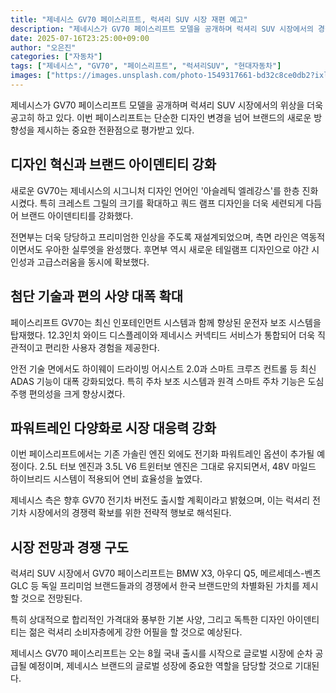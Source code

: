 ```yaml
---
title: "제네시스 GV70 페이스리프트, 럭셔리 SUV 시장 재편 예고"
description: "제네시스가 GV70 페이스리프트 모델을 공개하며 럭셔리 SUV 시장에서의 경쟁력을 한층 강화했다."
date: 2025-07-16T23:25:00+09:00
author: "오은진"
categories: ["자동차"]
tags: ["제네시스", "GV70", "페이스리프트", "럭셔리SUV", "현대자동차"]
images: ["https://images.unsplash.com/photo-1549317661-bd32c8ce0db2?ixlib=rb-4.0.3&ixid=M3wxMjA3fDB8MHxwaG90by1wYWdlfHx8fGVufDB8fHx8fA%3D%3D&auto=format&fit=crop&w=1200&q=80"]
---
```


제네시스가 GV70 페이스리프트 모델을 공개하며 럭셔리 SUV 시장에서의 위상을 더욱 공고히 하고 있다. 이번 페이스리프트는 단순한 디자인 변경을 넘어 브랜드의 새로운 방향성을 제시하는 중요한 전환점으로 평가받고 있다.

## 디자인 혁신과 브랜드 아이덴티티 강화

새로운 GV70는 제네시스의 시그니처 디자인 언어인 '아슬레틱 엘레강스'를 한층 진화시켰다. 특히 크레스트 그릴의 크기를 확대하고 쿼드 램프 디자인을 더욱 세련되게 다듬어 브랜드 아이덴티티를 강화했다.

전면부는 더욱 당당하고 프리미엄한 인상을 주도록 재설계되었으며, 측면 라인은 역동적이면서도 우아한 실루엣을 완성했다. 후면부 역시 새로운 테일램프 디자인으로 야간 시인성과 고급스러움을 동시에 확보했다.

## 첨단 기술과 편의 사양 대폭 확대

페이스리프트 GV70는 최신 인포테인먼트 시스템과 함께 향상된 운전자 보조 시스템을 탑재했다. 12.3인치 와이드 디스플레이와 제네시스 커넥티드 서비스가 통합되어 더욱 직관적이고 편리한 사용자 경험을 제공한다.

안전 기술 면에서도 하이웨이 드라이빙 어시스트 2.0과 스마트 크루즈 컨트롤 등 최신 ADAS 기능이 대폭 강화되었다. 특히 주차 보조 시스템과 원격 스마트 주차 기능은 도심 주행 편의성을 크게 향상시켰다.

## 파워트레인 다양화로 시장 대응력 강화

이번 페이스리프트에서는 기존 가솔린 엔진 외에도 전기화 파워트레인 옵션이 추가될 예정이다. 2.5L 터보 엔진과 3.5L V6 트윈터보 엔진은 그대로 유지되면서, 48V 마일드 하이브리드 시스템이 적용되어 연비 효율성을 높였다.

제네시스 측은 향후 GV70 전기차 버전도 출시할 계획이라고 밝혔으며, 이는 럭셔리 전기차 시장에서의 경쟁력 확보를 위한 전략적 행보로 해석된다.

## 시장 전망과 경쟁 구도

럭셔리 SUV 시장에서 GV70 페이스리프트는 BMW X3, 아우디 Q5, 메르세데스-벤츠 GLC 등 독일 프리미엄 브랜드들과의 경쟁에서 한국 브랜드만의 차별화된 가치를 제시할 것으로 전망된다.

특히 상대적으로 합리적인 가격대와 풍부한 기본 사양, 그리고 독특한 디자인 아이덴티티는 젊은 럭셔리 소비자층에게 강한 어필을 할 것으로 예상된다.

제네시스 GV70 페이스리프트는 오는 8월 국내 출시를 시작으로 글로벌 시장에 순차 공급될 예정이며, 제네시스 브랜드의 글로벌 성장에 중요한 역할을 담당할 것으로 기대된다. 